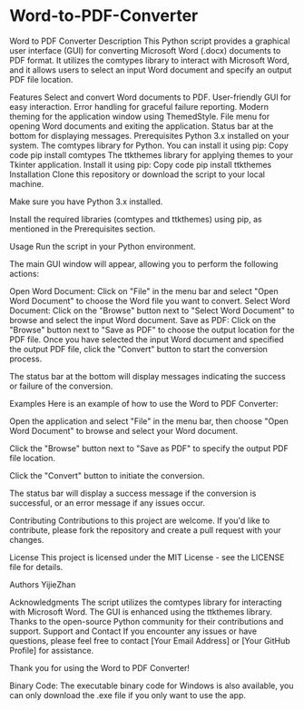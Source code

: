# Word-to-PDF-Converter

Word to PDF Converter
Description
This Python script provides a graphical user interface (GUI) for converting Microsoft Word (.docx) documents to PDF format. It utilizes the comtypes library to interact with Microsoft Word, and it allows users to select an input Word document and specify an output PDF file location.

Features
Select and convert Word documents to PDF.
User-friendly GUI for easy interaction.
Error handling for graceful failure reporting.
Modern theming for the application window using ThemedStyle.
File menu for opening Word documents and exiting the application.
Status bar at the bottom for displaying messages.
Prerequisites
Python 3.x installed on your system.
The comtypes library for Python. You can install it using pip:
Copy code
pip install comtypes
The ttkthemes library for applying themes to your Tkinter application. Install it using pip:
Copy code
pip install ttkthemes
Installation
Clone this repository or download the script to your local machine.

Make sure you have Python 3.x installed.

Install the required libraries (comtypes and ttkthemes) using pip, as mentioned in the Prerequisites section.

Usage
Run the script in your Python environment.

The main GUI window will appear, allowing you to perform the following actions:

Open Word Document: Click on "File" in the menu bar and select "Open Word Document" to choose the Word file you want to convert.
Select Word Document: Click on the "Browse" button next to "Select Word Document" to browse and select the input Word document.
Save as PDF: Click on the "Browse" button next to "Save as PDF" to choose the output location for the PDF file.
Once you have selected the input Word document and specified the output PDF file, click the "Convert" button to start the conversion process.

The status bar at the bottom will display messages indicating the success or failure of the conversion.

Examples
Here is an example of how to use the Word to PDF Converter:

Open the application and select "File" in the menu bar, then choose "Open Word Document" to browse and select your Word document.

Click the "Browse" button next to "Save as PDF" to specify the output PDF file location.

Click the "Convert" button to initiate the conversion.

The status bar will display a success message if the conversion is successful, or an error message if any issues occur.

Contributing
Contributions to this project are welcome. If you'd like to contribute, please fork the repository and create a pull request with your changes.

License
This project is licensed under the MIT License - see the LICENSE file for details.

Authors
YijieZhan

Acknowledgments
The script utilizes the comtypes library for interacting with Microsoft Word.
The GUI is enhanced using the ttkthemes library.
Thanks to the open-source Python community for their contributions and support.
Support and Contact
If you encounter any issues or have questions, please feel free to contact [Your Email Address] or [Your GitHub Profile] for assistance.

Thank you for using the Word to PDF Converter!

Binary Code:
The executable binary code for Windows is also available, you can only download the .exe file if you only want to use the app.
